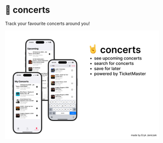 # 🤘 concerts
Track your favourite concerts around you!

<img src="README Assets/concerts-presentation.png"/>
